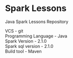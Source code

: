 # Spark Lessons

Java Spark Lessons Repository

VCS - git
<br/>Programming Language - Java
<br/>Spark Version - 2.1.0
<br/>Spark sql version - 2.1.0
<br/>Build tool - Maven